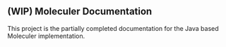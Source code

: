 ## (WIP) Moleculer Documentation

This project is the partially completed documentation for the Java based Moleculer implementation.
